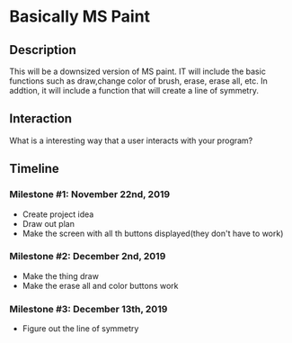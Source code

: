 <h1>Basically MS Paint</h1>
<h2>Description</h2>
<p>This will be a downsized version of MS paint. IT will include the basic functions such as draw,change color of brush, erase, erase all, etc. In addtion, it will include a function that will create a line of symmetry.</p>

<h2>Interaction</h2>
<p>What is a interesting way that a user interacts with your program?</p>

<h2>Timeline</h2>

<h3>Milestone #1: November 22nd, 2019 </h3>
<ul>
 <li>Create project idea</li>
 <li>Draw out plan</li>
 <li>Make the screen with all th buttons displayed(they don't have to work)</li>
</ul>

<h3>Milestone #2: December 2nd, 2019 </h3>
<ul>
 <li>Make the thing draw</li>
 <li>Make the erase all and color buttons work</li>
</ul>

<h3>Milestone #3: December 13th, 2019 </h3>
<ul>
 <li>Figure out the line of symmetry</li>
</ul>
